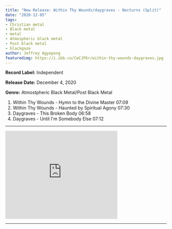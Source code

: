 ```yaml
---
title: "New Release: Within Thy Wounds/daygraves - Nocturns (Split)"
date: "2020-12-05"
tags:
- Christian metal
- Black metal
- metal
- Atmospheric black metal
- Post black metal
- blackgaze
author: Jeffrey Agyepong
featuredimg: https://i.ibb.co/CwCJFKr/within-thy-wounds-daygraves.jpg
---
```


**Record Label:** Independent

**Release Date:** December 4, 2020

**Genre:** Atmostpheric Black Metal/Post Black Metal

1. Within Thy Wounds - Hymn to the Divine Master 07:09 
2. Within Thy Wounds - Haunted by Spiritual Agony 07:30 
3. Daygraves - This Broken Body 06:58 
4. Daygraves - Until I'm Somebody Else 07:12

* * *

<iframe style="border: 0; width: 350px; height: 274px;" src="https://bandcamp.com/EmbeddedPlayer/album=2276977147/size=large/bgcol=ffffff/linkcol=0687f5/artwork=small/transparent=true/" seamless><a href="https://daygraves.bandcamp.com/album/nocturns-split">Nocturns (Split) by daygraves</a></iframe>

* * *
